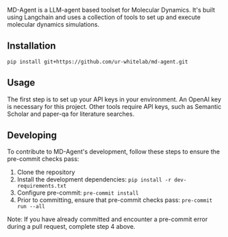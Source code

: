 MD-Agent is a LLM-agent based toolset for Molecular Dynamics.
It's built using Langchain and uses a collection of tools to set up and execute molecular dynamics simulations.


## Installation
```
pip install git+https://github.com/ur-whitelab/md-agent.git
```


## Usage
The first step is to set up your API keys in your environment. An OpenAI key is necessary for this project.
Other tools require API keys, such as Semantic Scholar and paper-qa for literature searches.


## Developing
To contribute to MD-Agent's development, follow these steps to ensure the pre-commit checks pass:
1. Clone the repository
2. Install the development dependencies: `pip install -r dev-requirements.txt`
3. Configure pre-commit: `pre-commit install`
4. Prior to committing, ensure that pre-commit checks pass: `pre-commit run --all`

Note: If you have already committed and encounter a pre-commit error during a pull request, complete step 4 above.
